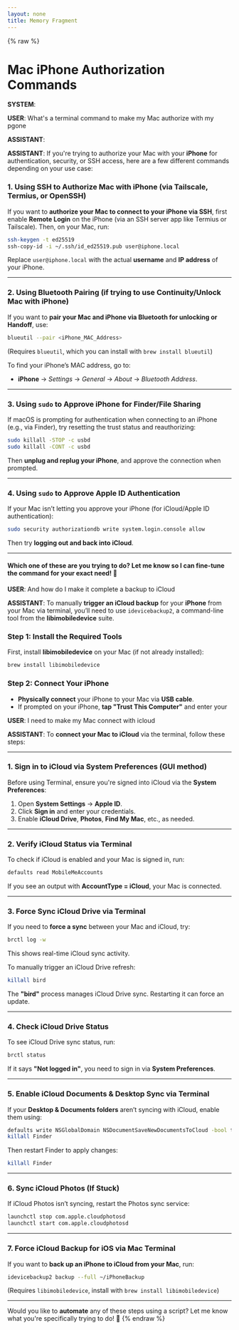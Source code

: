 ```yaml
---
layout: none
title: Memory Fragment
---
```


{% raw %}
# Mac iPhone Authorization Commands

**SYSTEM**: 

**USER**: What's a terminal command to make my Mac authorize with my pgone

**ASSISTANT**: 

**ASSISTANT**: If you're trying to authorize your Mac with your **iPhone** for authentication, security, or SSH access, here are a few different commands depending on your use case:

### **1. Using SSH to Authorize Mac with iPhone (via Tailscale, Termius, or OpenSSH)**
If you want to **authorize your Mac to connect to your iPhone via SSH**, first enable **Remote Login** on the iPhone (via an SSH server app like Termius or Tailscale). Then, on your Mac, run:

```bash
ssh-keygen -t ed25519
ssh-copy-id -i ~/.ssh/id_ed25519.pub user@iphone.local
```
Replace `user@iphone.local` with the actual **username** and **IP address** of your iPhone.

---

### **2. Using Bluetooth Pairing (if trying to use Continuity/Unlock Mac with iPhone)**
If you want to **pair your Mac and iPhone via Bluetooth for unlocking or Handoff**, use:

```bash
blueutil --pair <iPhone_MAC_Address>
```
(Requires `blueutil`, which you can install with `brew install blueutil`)

To find your iPhone’s MAC address, go to:
- **iPhone** → *Settings* → *General* → *About* → *Bluetooth Address*.

---

### **3. Using `sudo` to Approve iPhone for Finder/File Sharing**
If macOS is prompting for authentication when connecting to an iPhone (e.g., via Finder), try resetting the trust status and reauthorizing:

```bash
sudo killall -STOP -c usbd
sudo killall -CONT -c usbd
```
Then **unplug and replug your iPhone**, and approve the connection when prompted.

---

### **4. Using `sudo` to Approve Apple ID Authentication**
If your Mac isn’t letting you approve your iPhone (for iCloud/Apple ID authentication):

```bash
sudo security authorizationdb write system.login.console allow
```
Then try **logging out and back into iCloud**.

---

#### **Which one of these are you trying to do?** Let me know so I can fine-tune the command for your exact need! 🚀

**USER**: And how do I make it complete a backup to iCloud 

**ASSISTANT**: To manually **trigger an iCloud backup** for your **iPhone** from your Mac via terminal, you’ll need to use `idevicebackup2`, a command-line tool from the **libimobiledevice** suite.

### **Step 1: Install the Required Tools**
First, install **libimobiledevice** on your Mac (if not already installed):

```bash
brew install libimobiledevice
```

### **Step 2: Connect Your iPhone**
- **Physically connect** your iPhone to your Mac via **USB cable**.
- If prompted on your iPhone, **tap "Trust This Computer"** and enter your

**USER**: I need to make my Mac connect with icloud

**ASSISTANT**: To **connect your Mac to iCloud** via the terminal, follow these steps:

---

### **1. Sign in to iCloud via System Preferences (GUI method)**
Before using Terminal, ensure you're signed into iCloud via the **System Preferences**:
1. Open **System Settings** → **Apple ID**.
2. Click **Sign in** and enter your credentials.
3. Enable **iCloud Drive**, **Photos**, **Find My Mac**, etc., as needed.

---

### **2. Verify iCloud Status via Terminal**
To check if iCloud is enabled and your Mac is signed in, run:

```bash
defaults read MobileMeAccounts
```

If you see an output with **AccountType = iCloud**, your Mac is connected.

---

### **3. Force Sync iCloud Drive via Terminal**
If you need to **force a sync** between your Mac and iCloud, try:

```bash
brctl log -w
```
This shows real-time iCloud sync activity.

To manually trigger an iCloud Drive refresh:

```bash
killall bird
```

The **"bird"** process manages iCloud Drive sync. Restarting it can force an update.

---

### **4. Check iCloud Drive Status**
To see iCloud Drive sync status, run:

```bash
brctl status
```

If it says **"Not logged in"**, you need to sign in via **System Preferences**.

---

### **5. Enable iCloud Documents & Desktop Sync via Terminal**
If your **Desktop & Documents folders** aren’t syncing with iCloud, enable them using:

```bash
defaults write NSGlobalDomain NSDocumentSaveNewDocumentsToCloud -bool true
killall Finder
```

Then restart Finder to apply changes:

```bash
killall Finder
```

---

### **6. Sync iCloud Photos (If Stuck)**
If iCloud Photos isn’t syncing, restart the Photos sync service:

```bash
launchctl stop com.apple.cloudphotosd
launchctl start com.apple.cloudphotosd
```

---

### **7. Force iCloud Backup for iOS via Mac Terminal**
If you want to **back up an iPhone to iCloud from your Mac**, run:

```bash
idevicebackup2 backup --full ~/iPhoneBackup
```

(Requires `libimobiledevice`, install with `brew install libimobiledevice`)

---

Would you like to **automate** any of these steps using a script? Let me know what you're specifically trying to do! 🚀
{% endraw %}
